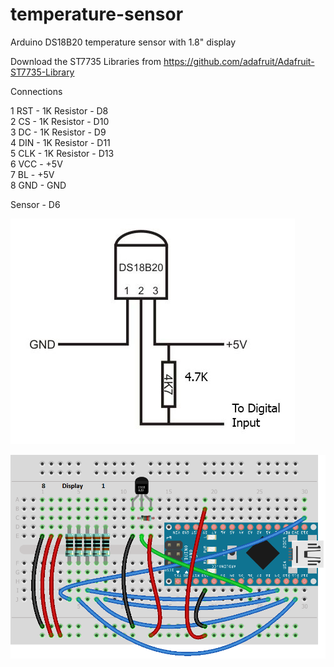 # temperature-sensor
Arduino DS18B20 temperature sensor with 1.8" display


Download the ST7735 Libraries from https://github.com/adafruit/Adafruit-ST7735-Library

Connections

1 RST - 1K Resistor - D8  
2 CS - 1K Resistor - D10  
3 DC - 1K Resistor - D9  
4 DIN - 1K Resistor - D11  
5 CLK - 1K Resistor - D13  
6 VCC - +5V  
7 BL - +5V  
8 GND - GND  

Sensor  - D6

![cnnections](https://github.com/lyudatan/temperature-sensor/blob/master/DS18B20-Wiring.jpg "Connections")

![cnnections](https://github.com/lyudatan/temperature-sensor/blob/master/Untitled%20Sketch_bb.png "Connections")




